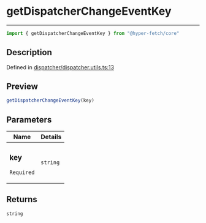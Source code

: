 

# getDispatcherChangeEventKey

<div class="api-docs__separator" data-reactroot="">

---

</div><div class="api-docs__import" data-reactroot="">

```ts
import { getDispatcherChangeEventKey } from "@hyper-fetch/core"
```

</div><div class="api-docs__section">

## Description

</div><div class="api-docs__description"><span class="api-docs__do-not-parse">



</span></div><p class="api-docs__definition">

Defined in [dispatcher/dispatcher.utils.ts:13](https://github.com/BetterTyped/hyper-fetch/blob/2ce105c7/packages/core/src/dispatcher/dispatcher.utils.ts#L13)

</p><div class="api-docs__section">

## Preview

</div><div class="api-docs__preview fn">

```ts
getDispatcherChangeEventKey(key)
```

</div><div class="api-docs__section">

## Parameters

</div><div class="api-docs__parameters"><table><thead><tr><th>Name</th><th>Details</th></tr></thead><tbody><tr param-data="key"><td class="api-docs__param-name required">

### key 

`Required`

</td><td class="api-docs__param-type">

`string`

</td></tr></tbody></table></div><div class="api-docs__section">

## Returns

</div><div class="api-docs__returns">

```ts
string
```

</div>